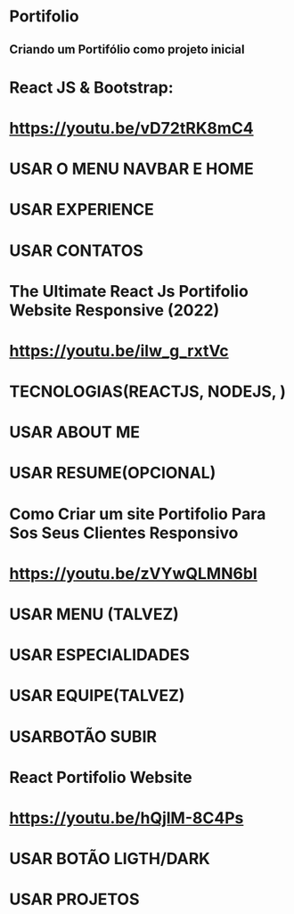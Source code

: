 # Portifolio

## Criando um Portifólio como projeto inicial

# React JS & Bootstrap:
#    https://youtu.be/vD72tRK8mC4
#    USAR O MENU NAVBAR E HOME
#    USAR EXPERIENCE
#    USAR CONTATOS

# The Ultimate React Js Portifolio Website Responsive (2022)
#    https://youtu.be/ilw_g_rxtVc
#    TECNOLOGIAS(REACTJS, NODEJS, )
#    USAR ABOUT ME
#    USAR RESUME(OPCIONAL)

# Como Criar um site Portifolio Para Sos Seus Clientes  Responsivo
#    https://youtu.be/zVYwQLMN6bI
#    USAR MENU (TALVEZ)
#    USAR ESPECIALIDADES
#    USAR EQUIPE(TALVEZ)
#    USARBOTÃO SUBIR

# React Portifolio Website
#    https://youtu.be/hQjlM-8C4Ps
#    USAR BOTÃO LIGTH/DARK
#    USAR PROJETOS
